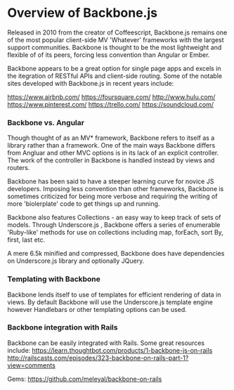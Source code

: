 # Overview of Backbone.js

Released in 2010 from the creator of Coffeescript, Backbone.js remains one of the most popular client-side MV 'Whatever' frameworks with the largest support communities. Backbone is thought to be the most lightweight and flexible of of its peers, forcing less convention than Angular or Ember.

Backbone appears to be a great option for single page apps and excels in the itegration of RESTful APIs and client-side routing. Some of the notable sites developed with Backbone.js in recent years include:

https://www.airbnb.com/
https://foursquare.com/
http://www.hulu.com/
https://www.pinterest.com/
https://trello.com/
https://soundcloud.com/

### Backbone vs. Angular
Though thought of as an MV* framework, Backbone refers to itself as a library rather than a framework. One of the main ways Backbone differs from Angluar and other MVC options is in its lack of an explicit controller. The work of the controller in Backbone is handled instead by views and routers.

Backbone has been said to have a steeper learning curve for novice JS developers. Imposing less convention than other frameworks, Backbone is sometimes criticized for being more verbose and requiring the writing of more 'biolerplate' code to get things up and running.

Backbone also features Collections - an easy way to keep track of sets of
models. Through Underscore.js , Backbone offers a series of enumerable 'Ruby-like' methods for use on collections including map, forEach, sort By, first,
last etc.

A mere 6.5k minified and compressed, Backbone does have dependencies on Underscore.js library and optionally JQuery.

### Templating with Backbone
Backbone lends itself to use of templates for efficient rendering of data in views. By default Backbone will use the Underscore.js template engine however Handlebars or other templating options can be used.

### Backbone integration with Rails
Backbone can be easily integrated with Rails. Some great resources include:
https://learn.thoughtbot.com/products/1-backbone-js-on-rails
http://railscasts.com/episodes/323-backbone-on-rails-part-1?view=comments

Gems:
https://github.com/meleyal/backbone-on-rails